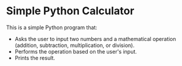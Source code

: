 # Simple Python Calculator
This is a simple Python program that:
- Asks the user to input two numbers and a mathematical operation (addition, subtraction, multiplication, or division).
- Performs the operation based on the user's input.
- Prints the result.

